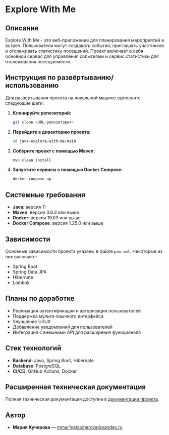 # Explore With Me

## Описание
Explore With Me - это веб-приложение для планирования мероприятий и встреч. Пользователи могут создавать события, приглашать участников и отслеживать статистику посещений. Проект включает в себя основной сервис для управления событиями и сервис статистики для отслеживания посещаемости.

## Инструкция по развёртыванию/использованию
Для развертывания проекта на локальной машине выполните следующие шаги:

1. **Клонируйте репозиторий:**
    ```bash
    git clone <URL-репозитория>
    ```
2. **Перейдите в директорию проекта:**
    ```bash
    cd java-explore-with-me-main
    ```
3. **Соберите проект с помощью Maven:**
    ```bash
    mvn clean install
    ```
4. **Запустите сервисы с помощью Docker Compose:**
    ```bash
    docker-compose up
    ```

## Системные требования
- **Java**: версия 11
- **Maven**: версия 3.6.3 или выше
- **Docker**: версия 19.03 или выше
- **Docker Compose**: версия 1.25.0 или выше

## Зависимости
Основные зависимости проекта указаны в файле `pom.xml`. Некоторые из них включают:
- Spring Boot
- Spring Data JPA
- Hibernate
- Lombok

## Планы по доработке
- Реализация аутентификации и авторизации пользователей
- Поддержка мульти-язычного интерфейса
- Улучшение UI/UX
- Добавление уведомлений для пользователей
- Интеграция с внешними API для расширения функционала

## Стек технологий
- **Backend**: Java, Spring Boot, Hibernate
- **Database**: PostgreSQL
- **CI/CD**: GitHub Actions, Docker

## Расширенная техническая документация
Полная техническая документация доступна в [документации проекта](./docs/technical_documentation.md).

## Автор
- **Мария Кучерова** — [mmar1yakucherova@yandex.ru](mailto:mmar1yakucherova@yandex.ru)

